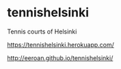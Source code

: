 # tennishelsinki
Tennis courts of Helsinki

https://tennishelsinki.herokuapp.com/

http://eeroan.github.io/tennishelsinki/

